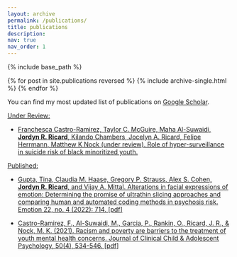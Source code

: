 ```yaml
---
layout: archive
permalink: /publications/
title: publications
description: 
nav: true
nav_order: 1
---
```


{% include base_path %}

{% for post in site.publications reversed %}
  {% include archive-single.html %}
{% endfor %}


You can find my most updated list of publications on [Google Scholar](https://scholar.google.com/citations?hl=en&user=7Qv7_Y4AAAAJ&view_op=list_works&sortby=pubdate).

<u>Under Review:<u>

- Franchesca Castro-Ramirez, Taylor C. McGuire, Maha Al-Suwaidi, **Jordyn R. Ricard**, Kilando Chambers, Jocelyn A. Ricard, Felipe Herrmann, Matthew K Nock (under review). Role of hyper-surveillance in suicide risk of black minoritized youth.
  

<u>Published:<u>

- Gupta, Tina, Claudia M. Haase, Gregory P. Strauss, Alex S. Cohen, **Jordyn R. Ricard**, and Vijay A. Mittal. Alterations in facial expressions of emotion: Determining the promise of ultrathin slicing approaches and comparing human and automated coding methods in psychosis risk. Emotion 22, no. 4 (2022): 714. [[pdf](https://jordynricard.github.io/files/gupta2022alterations.pdf)]

- Castro-Ramirez, F., Al-Suwaidi, M., Garcia, P., Rankin, O., Ricard, J. R., & Nock, M. K. (2021). Racism and poverty are barriers to the treatment of youth mental health concerns. Journal of Clinical Child & Adolescent Psychology, 50(4), 534-546. [[pdf](https://jordynricard.github.io/files/castro2021racism.pdf)]


